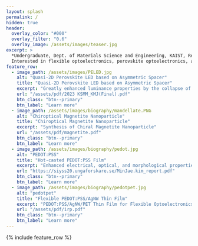 ```yaml
---
layout: splash
permalink: /
hidden: true
header:
  overlay_color: "#000"
  overlay_filter: "0.6"
  overlay_image: /assets/images/teaser.jpg
excerpt: >
  *Undergraduate, Dept. of Materials Science and Engineering, KAIST, Republic of Korea.*<br />
  Interested in flexible optoelectronics, perovskite optoelectronics, and nanomaterial synthesis and applications
feature_row:
  - image_path: /assets/images/PELED.jpg
    alt: "Quasi-2D Perovskite LED based on Asymmetric Spacer"
    title: "Quasi-2D Perovskite LED based on Asymmetric Spacer"
    excerpt: "Greatly enhanced luminance properties by the collapse of electric potential asymmetry of the spacer molecule of quasi-2D perovskites"
    url: "/assets/pdf/2023 KSMM_KMJ(Final).pdf"
    btn_class: "btn--primary"
    btn_label: "Learn more"
  - image_path: /assets/images/biography/mandellate.PNG
    alt: "Chiroptical Magnetite Nanoparticle"
    title: "Chiroptical Magnetite Nanoparticle"
    excerpt: "Synthesis of Chiral Magnetite Nanoparticle"
    url: "/assets/pdf/magnetite.pdf"
    btn_class: "btn--primary"
    btn_label: "Learn more"
  - image_path: /assets/images/biography/pedot.jpg
    alt: "PEDOT:PSS"
    title: "Hot-casted PEDOT:PSS Film"
    excerpt: "Enhanced electrical, optical, and morphological properties of PEDOT:PSS thin film via application of hot-casting"
    url: "https://siyss20.ungaforskare.se/MinJae.kim_report.pdf"
    btn_class: "btn--primary"
    btn_label: "Learn more"
  - image_path: /assets/images/biography/pedotpet.jpg
    alt: "pedotpet"
    title: "Flexible PEDOT:PSS/AgNW Thin Film"
    excerpt: "PEDOT:PSS/AgNW/PET Thin Film for Flexible Optoelectronics Applications"
    url: "/assets/pdf/irp.pdf"
    btn_class: "btn--primary"
    btn_label: "Learn more"      
---
```



{% include feature_row %}

